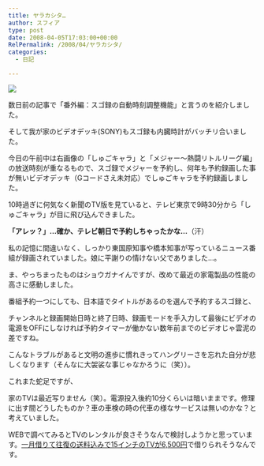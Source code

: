 ```yaml
---
title: ヤラカシタ…
author: スフィア
type: post
date: 2008-04-05T17:03:00+00:00
RelPermalink: /2008/04/ヤラカシタ/
categories:
  - 日記

---
```

![](http://2.bp.blogspot.com/__gwsv5Z4fAg/R_exK6Z9JsI/AAAAAAAAAN4/FNkd63Db-ok/s320/%E7%94%BB%E5%83%8F+016.jpg)


数日前の記事で「番外編：スゴ録の自動時刻調整機能」と言うのを紹介しました。

そして我が家のビデオデッキ(SONY)もスゴ録も内臓時計がバッチリ合いました。

今日の午前中は右画像の「しゅごキャラ」と「メジャー～熱闘リトルリーグ編」の放送時刻が重なるもので、スゴ録でメジャーを予約し、何年も予約録画した事が無いビデオデッキ（Gコードさえ未対応）でしゅごキャラを予約録画しました。

10時過ぎに何気なく新聞のTV版を見ていると、テレビ東京で9時30分から「しゅごキャラ」が目に飛び込んできました。

**「アレッ？」…確か、テレビ朝日で予約しちゃったかな…**（汗）

私の記憶に間違いなく、しっかり東国原知事や橋本知事が写っているニュース番組が録画されていました。娘に平謝りの情けない父でありました…。

ま、やっちまったものはショウガナイんですが、改めて最近の家電製品の性能の高さに感動しました。

番組予約一つにしても、日本語でタイトルがあるのを選んで予約するスゴ録と、

チャンネルと録画開始日時と終了日時、録画モードを手入力して最後にビデオの電源をOFFにしなければ予約タイマーが働かない数年前までのビデオじゃ雲泥の差ですね。

こんなトラブルがあると文明の進歩に慣れきってハングリーさを忘れた自分が悲しくなります（そんなに大袈裟な事じゃなかろうに（笑））。

これまた蛇足ですが、

家のTVは最近写りません（笑）。電源投入後約10分くらいは暗いままです。修理に出す間どうしたものか？車の車検の時の代車の様なサービスは無いのかな？と考えていました。

WEBで調べてみるとTVのレンタルが良さそうなんで検討しようかと思っています。[一月借りて往復の送料込みで15インチのTVが6,500円](http://www.darling.co.jp/life/life02.html)で借りられそうなんです。